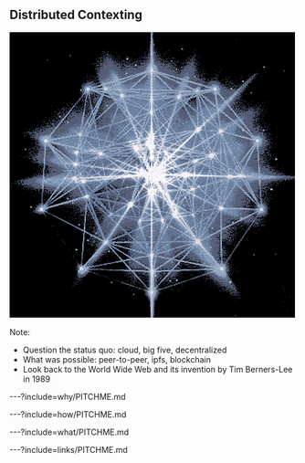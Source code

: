 ## Distributed Contexting

![animated-network-sphere](assets/image/animated-network-sphere.gif)

Note:

- Question the status quo: cloud, big five, decentralized
- What was possible: peer-to-peer, ipfs, blockchain
- Look back to the World Wide Web and its invention by Tim Berners-Lee in 1989 

---?include=why/PITCHME.md

---?include=how/PITCHME.md

---?include=what/PITCHME.md

---?include=links/PITCHME.md

